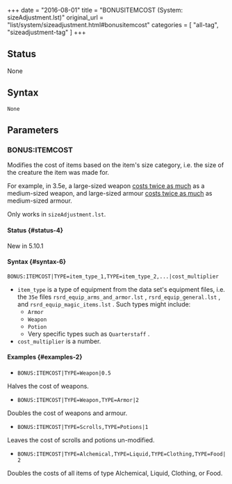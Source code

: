 +++
date = "2016-08-01"
title = "BONUSITEMCOST (System: sizeAdjustment.lst)"
original_url = "list/system/sizeadjustment.html#bonusitemcost"
categories = [ "all-tag", "sizeadjustment-tag" ]
+++

## Status

None

## Syntax

`None`

## Parameters




<span id="bonusitemcost"></span>

### BONUS:ITEMCOST

Modifies the cost of items based on the item's size category, i.e. the
size of the creature the item was made for.

For example, in 3.5e, a large-sized weapon [costs twice as
much](http://www.d20srd.org/srd/equipment/weapons.htm#cost) as a
medium-sized weapon, and large-sized armour [costs twice as
much](http://www.d20srd.org/srd/equipment/armor.htm#armorForUnusualCreatures)
as medium-sized armour.

Only works in `sizeAdjustment.lst`.

#### Status {#status-4}

New in 5.10.1

#### Syntax {#syntax-6}

`BONUS:ITEMCOST|TYPE=item_type_1,TYPE=item_type_2,...|cost_multiplier`

-   `item_type` is a type of equipment from the data set's equipment
    files, i.e. the `35e` files `rsrd_equip_arms_and_armor.lst` ,
    `rsrd_equip_general.lst` , and `rsrd_equip_magic_items.lst` . Such
    types might include:
    -   `Armor`
    -   `Weapon`
    -   `Potion`
    -   Very specific types such as `Quarterstaff` .
-   `cost_multiplier` is a number.

#### Examples {#examples-2}

-   `BONUS:ITEMCOST|TYPE=Weapon|0.5`

Halves the cost of weapons.

-   `BONUS:ITEMCOST|TYPE=Weapon,TYPE=Armor|2`

Doubles the cost of weapons and armour.

-   `BONUS:ITEMCOST|TYPE=Scrolls,TYPE=Potions|1`

Leaves the cost of scrolls and potions un-modified.

-   `BONUS:ITEMCOST|TYPE=Alchemical,TYPE=Liquid,TYPE=Clothing,TYPE=Food|2`

Doubles the costs of all items of type Alchemical, Liquid, Clothing, or
Food.

